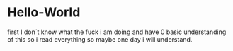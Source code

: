 # Hello-World
first
I don´t know what the fuck i am doing and have 0 basic understanding of this so i read everything so maybe one day i will understand.
